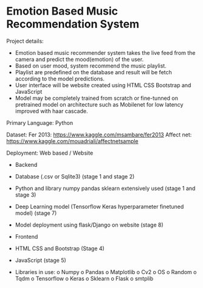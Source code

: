 # Emotion Based Music Recommendation System
 
Project details:
- Emotion based music recommender system takes the live feed from the camera and predict the mood(emotion) of the user.
- Based on user mood, system recommend the music playlist.
- Playlist are predefined on the database and result will be fetch according to the model predictions.
- User interface will be website created using HTML CSS Bootstrap and JavaScript
- Model may be completely trained from scratch or fine-tunned on pretrained model on architecture such as Mobilenet for low latency improved with haar cascade.

Primary Language: Python

Dataset: 
 Fer 2013: https://www.kaggle.com/msambare/fer2013 
 Affect net: https://www.kaggle.com/mouadriali/affectnetsample 

Deployment: Web based / Website
- Backend 
 - Database (.csv or Sqlite3) (stage 1 and stage 2)
 - Python and library numpy pandas sklearn extensively used (stage 1 and stage 3)
 - Deep Learning model (Tensorflow Keras hyperparameter finetuned model) (stage 7)
 - Model deployment using flask/Django on website (stage 8)

- Frontend
 - HTML CSS and Bootstrap (Stage 4)
 - JavaScript (stage 5)

-	Libraries in use:
  o	Numpy
  o	Pandas
  o	Matplotlib
  o	Cv2
  o	OS
  o	Random
  o	Tqdm
  o	Tensorflow
  o	Keras
  o	Sklearn
  o	Flask
  o	smtplib
